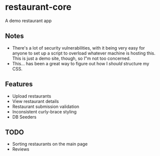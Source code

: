 # restaurant-core

A demo restaurant app

## Notes 

* There's a lot of security vulnerabilities, with it being very easy for anyone to set up a script to overload whatever machine is hosting this. This is just a demo site, though, so I"m not too concerned.
* This... has been a great way to figure out how I *should* structure my CSS.

## Features

* Upload restaurants
* View restaurant details
* Restaurant submission validation
* Inconsistent curly-brace styling
* DB Seeders

## TODO

* Sorting restaurants on the main page
* Reviews